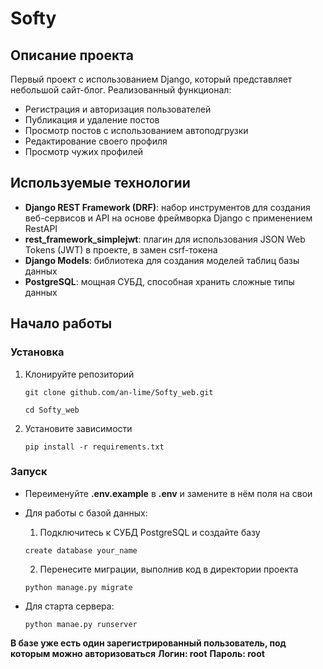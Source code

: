 # Softy

## Описание проекта

Первый проект с использованием Django, который представляет небольшой сайт-блог. 
Реализованный функционал:
- Регистрация и авторизация пользователей
- Публикация и удаление постов
- Просмотр постов с использованием автоподгрузки
- Редактирование своего профиля
- Просмотр чужих профилей

## Используемые технологии

- **Django REST Framework (DRF)**: набор инструментов для создания веб-сервисов и API на основе фреймворка Django с применением RestAPI
- **rest_framework_simplejwt**: плагин для использования JSON Web Tokens (JWT) в проекте, в замен csrf-токена
- **Django Models**: библиотека для создания моделей таблиц базы данных
- **PostgreSQL**: мощная СУБД, способная хранить сложные типы данных

## Начало работы
### Установка
1. Клонируйте репозиторий
	```
	git clone github.com/an-lime/Softy_web.git
	
	cd Softy_web
	```

2. Установите зависимости 
	```
	pip install -r requirements.txt
	```

### Запуск
- Переименуйте **.env.example** в **.env** и замените в нём поля на свои

- Для работы с базой данных:
	1. Подключитесь к СУБД PostgreSQL и создайте базу
	```
	create database your_name
	```
	2. Перенесите миграции, выполнив код в директории проекта
	```
	python manage.py migrate
	```
- Для старта сервера:
	```
	python manae.py runserver
	```

**В базе уже есть один зарегистрированный пользователь, под которым можно авторизоваться**
**Логин: root**
**Пароль: root**